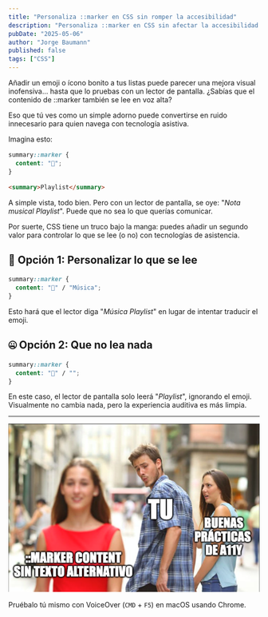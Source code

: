 ```yaml
---
title: "Personaliza ::marker en CSS sin romper la accesibilidad"
description: "Personaliza ::marker en CSS sin afectar la accesibilidad. Aprende a separar contenido visual y lectura de pantalla fácilmente."
pubDate: "2025-05-06"
author: "Jorge Baumann"
published: false
tags: ["CSS"]
---
```


Añadir un emoji o ícono bonito a tus listas puede parecer una mejora visual inofensiva... hasta que lo pruebas con un lector de pantalla. ¿Sabías que el contenido de ::marker también se lee en voz alta?

Eso que tú ves como un simple adorno puede convertirse en ruido innecesario para quien navega con tecnología asistiva.

Imagina esto:

```css
summary::marker {
  content: "🎵";
}
```

```html
<summary>Playlist</summary>
```

A simple vista, todo bien. Pero con un lector de pantalla, se oye: "_Nota musical Playlist_". Puede que no sea lo que querías comunicar.

Por suerte, CSS tiene un truco bajo la manga: puedes añadir un segundo valor para controlar lo que se lee (o no) con tecnologías de asistencia.

## 🎯 Opción 1: Personalizar lo que se lee

```css
summary::marker {
  content: "🎵" / "Música";
}
```

Esto hará que el lector diga "_Música Playlist_" en lugar de intentar traducir el emoji.

## 🤐 Opción 2: Que no lea nada

```css
summary::marker {
  content: "🎵" / "";
}
```

En este caso, el lector de pantalla solo leerá "_Playlist_", ignorando el emoji. Visualmente no cambia nada, pero la experiencia auditiva es más limpia.

---

![Ejemplo de personalización de markers en CSS](../../assets/blog/personaliza-marker-en-css-sin-romper-la-accesibilidad/image.png)

Pruébalo tú mismo con VoiceOver (`CMD` + `F5`) en macOS usando Chrome.
